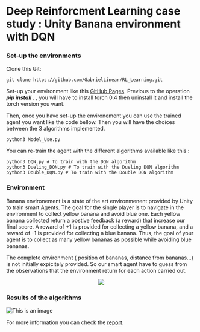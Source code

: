 # Deep Reinforcment Learning case study : Unity Banana environment with DQN

### Set-up the environments
Clone this Git:
```
git clone https://github.com/GabrielLinear/RL_Learning.git
```
Set-up your environment like this [GitHub Pages](https://github.com/udacity/Value-based-methods#dependencies).
Previous to the operation ***pip install .*** , you will have to install torch 0.4 then uninstall it and install the torch version you want.

Then, once you have set-up the environement you can use the trained agent you want like the code bellow. Then you will have the choices between the 3 algorithms implemented.
```
python3 Model_Use.py
```

You can re-train the agent with the different algorithms available like this :
```
python3 DQN.py # To train with the DQN algorithm
python3 Dueling_DQN.py # To train with the Dueling DQN algorithm
python3 Double_DQN.py # To train with the Double DQN algorithm
```

### Environment
Banana environement is a state of the art environmenent provided by Unity to train smart Agents. The goal for the single player is to navigate in the environment to collect yellow banana and avoid blue one. Each yellow banana collected return a postive feedback (a reward) that increase our final score. A reward of +1 is provided for collecting a yellow banana, and a reward of -1 is provided for collecting a blue banana. Thus, the goal of your agent is to collect as many yellow bananas as possible while avoiding blue bananas.

The complete environment ( position of bananas, distance from bananas...) is not initially expicitely provided. So our smart agent have to guess from the observations that the environment return for each action carried out.

<p align="center">
  <img src="https://github.com/GabrielLinear/RL_Learning/blob/main/Images/Image.gif" />
</p>

### Results of the algorithms

![This is an image](https://github.com/GabrielLinear/RL_Learning/blob/main/Images/Scores_Banana.png)

For more information you can check the [report](https://github.com/GabrielLinear/RL_Learning/Report.pdf). 
